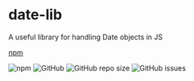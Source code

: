 # date-lib

A useful library for handling Date objects in JS

[npm](https://www.npmjs.com/package/@dino-martinez/date-lib)

![npm](https://img.shields.io/npm/v/@dino-martinez/date-lib) ![GitHub](https://img.shields.io/github/license/dino-martinez/date-lib) ![GitHub repo size](https://img.shields.io/github/repo-size/dino-martinez/date-lib) ![GitHub issues](https://img.shields.io/github/issues-raw/dino-martinez/date-lib)